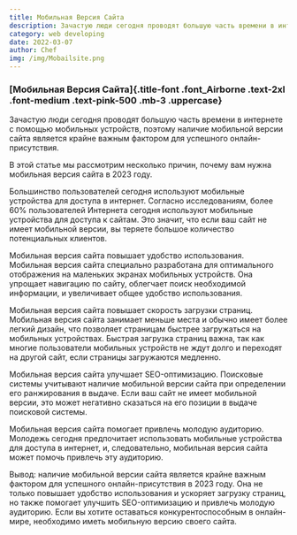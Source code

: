 ```yaml
---
title: Мобильная Версия Сайта
description: Зачастую люди сегодня проводят большую часть времени в интернете с помощью мобильных устройств, поэтому наличие мобильной версии сайта является...s
category: web developing
date: 2022-03-07
author: Chef
img: /img/Mobailsite.png
---
```


<!-- more -->

### [Мобильная Версия Сайта]{.title-font .font_Airborne .text-2xl .font-medium .text-pink-500 .mb-3 .uppercase}


Зачастую люди сегодня проводят большую часть времени в интернете с помощью мобильных устройств, поэтому наличие мобильной версии сайта является крайне важным фактором для успешного онлайн-присутствия. 


В этой статье мы рассмотрим несколько причин, почему вам нужна мобильная версия сайта в 2023 году. 

Большинство пользователей сегодня используют мобильные устройства для доступа в интернет. Согласно исследованиям, более 60% пользователей Интернета сегодня используют мобильные устройства для доступа к сайтам. Это значит, что если ваш сайт не имеет мобильной версии, вы теряете большое количество потенциальных клиентов. 


Мобильная версия сайта повышает удобство использования. Мобильная версия сайта специально разработана для оптимального отображения на маленьких экранах мобильных устройств. Она упрощает навигацию по сайту, облегчает поиск необходимой информации, и увеличивает общее удобство использования. 


Мобильная версия сайта повышает скорость загрузки страниц. Мобильная версия сайта занимает меньше места и обычно имеет более легкий дизайн, что позволяет страницам быстрее загружаться на мобильных устройствах. Быстрая загрузка страниц важна, так как многие пользователи мобильных устройств не ждут долго и переходят на другой сайт, если страницы загружаются медленно. 



Мобильная версия сайта улучшает SEO-оптимизацию. Поисковые системы учитывают наличие мобильной версии сайта при определении его ранжирования в выдаче. Если ваш сайт не имеет мобильной версии, это может негативно сказаться на его позиции в выдаче поисковой системы. 

Мобильная версия сайта помогает привлечь молодую аудиторию. Молодежь сегодня предпочитает использовать мобильные устройства для доступа в интернет, и, следовательно, мобильная версия сайта может помочь привлечь эту аудиторию. 


Вывод: наличие мобильной версии сайта является крайне важным фактором для успешного онлайн-присутствия в 2023 году. Она не только повышает удобство использования и ускоряет загрузку страниц, но также помогает улучшить SEO-оптимизацию и привлечь молодую аудиторию. Если вы хотите оставаться конкурентоспособным в онлайн-мире, необходимо иметь мобильную версию своего сайта.